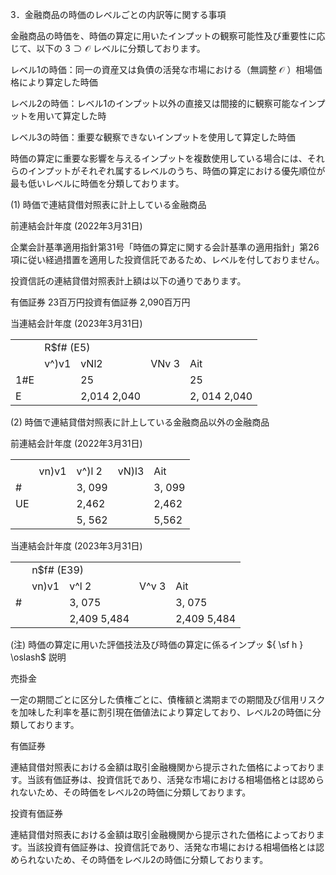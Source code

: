 3．金融商品の時価のレベルごとの内訳等に関する事項

金融商品の時価を、時価の算定に用いたインプットの観察可能性及び重要性に応じて、以下の $3 \supset \mathcal { O }$ レベルに分類しております。

レベル1の時価：同一の資産又は負債の活発な市場における（無調整 $\mathcal { O }$ ）相場価格により算定した時価

レベル2の時価：レベル1のインプット以外の直接又は間接的に観察可能なインプットを用いて算定した時

レベル3の時価：重要な観察できないインプットを使用して算定した時価

時価の算定に重要な影響を与えるインプットを複数使用している場合には、それらのインプットがそれぞれ属するレベルのうち、時価の算定における優先順位が最も低いレベルに時価を分類しております。

(1) 時価で連結貸借対照表に計上している金融商品

前連結会計年度 (2022年3月31日)

企業会計基準適用指針第31号「時価の算定に関する会計基準の適用指針」第26項に従い経過措置を適用した投資信託であるため、レベルを付しておりません。

投資信託の連結貸借対照表計上額は以下の通りであります。

有価証券 23百万円投資有価証券 2,090百万円

当連結会計年度 (2023年3月31日)  

<table><tr><td rowspan="2"></td><td colspan="4">R$f# (E5)</td></tr><tr><td>v^)v1</td><td>vNl2</td><td>VNv 3</td><td>Ait</td></tr><tr><td>1#E</td><td></td><td>25</td><td></td><td>25</td></tr><tr><td>E</td><td></td><td>2,014 2,040</td><td></td><td>2, 014 2,040</td></tr></table>

(2) 時価で連結貸借対照表に計上している金融商品以外の金融商品

前連結会計年度 (2022年3月31日)  

<table><tr><td rowspan="2"></td><td colspan="4"></td></tr><tr><td>vn)v1</td><td>v^)l 2</td><td>vN)l3</td><td>Ait</td></tr><tr><td>#</td><td></td><td>3, 099</td><td></td><td>3, 099</td></tr><tr><td>UE</td><td></td><td>2,462</td><td></td><td>2,462</td></tr><tr><td></td><td></td><td>5, 562</td><td></td><td>5,562</td></tr></table>

当連結会計年度 (2023年3月31日)  

<table><tr><td rowspan="2"></td><td colspan="4">n$f# (E39)</td></tr><tr><td>vn)v1</td><td>v^l 2</td><td>V^v 3</td><td>Ait</td></tr><tr><td>#</td><td></td><td>3, 075</td><td></td><td>3, 075</td></tr><tr><td></td><td></td><td>2,409 5,484</td><td></td><td>2,409 5,484</td></tr></table>

(注) 時価の算定に用いた評価技法及び時価の算定に係るインプッ ${ \sf h } \oslash$ 説明

売掛金

一定の期間ごとに区分した債権ごとに、債権額と満期までの期間及び信用リスクを加味した利率を基に割引現在価値法により算定しており、レベル2の時価に分類しております。

有価証券

連結貸借対照表における金額は取引金融機関から提示された価格によっております。当該有価証券は、投資信託であり、活発な市場における相場価格とは認められないため、その時価をレベル2の時価に分類しております。

投資有価証券

連結貸借対照表における金額は取引金融機関から提示された価格によっております。当該投資有価証券は、投資信託であり、活発な市場における相場価格とは認められないため、その時価をレベル2の時価に分類しております。